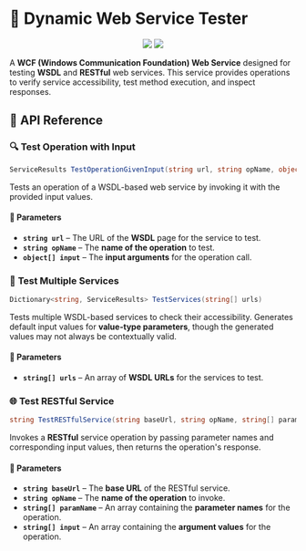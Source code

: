 # 🚀 Dynamic Web Service Tester

<p align="center">
  <img src=https://img.shields.io/badge/C%23-7.3-%23178600>
  <img src=https://img.shields.io/badge/.NET%20Framework-4.8-%239780E5>
</p>

A **WCF (Windows Communication Foundation) Web Service** designed for testing **WSDL** and **RESTful** web services. This service provides operations to verify service accessibility, test method execution, and inspect responses.  

## 📌 API Reference  

### 🔍 **Test Operation with Input**

```csharp
ServiceResults TestOperationGivenInput(string url, string opName, object[] input)
```
Tests an operation of a WSDL-based web service by invoking it with the provided input values.  

#### 📌 Parameters

- **`string url`** – The URL of the **WSDL** page for the service to test.  
- **`string opName`** – The **name of the operation** to test.  
- **`object[] input`** – The **input arguments** for the operation call.  

### 🔄 **Test Multiple Services**

```csharp
Dictionary<string, ServiceResults> TestServices(string[] urls)
```
Tests multiple WSDL-based services to check their accessibility. Generates default input values for **value-type parameters**, though the generated values may not always be contextually valid.  

#### 📌 Parameters

- **`string[] urls`** – An array of **WSDL URLs** for the services to test.  

### 🌐 **Test RESTful Service**

```csharp
string TestRESTfulService(string baseUrl, string opName, string[] paramName, string[] input)
```
Invokes a **RESTful** service operation by passing parameter names and corresponding input values, then returns the operation's response.  

#### 📌 Parameters

- **`string baseUrl`** – The **base URL** of the RESTful service.  
- **`string opName`** – The **name of the operation** to invoke.  
- **`string[] paramName`** – An array containing the **parameter names** for the operation.  
- **`string[] input`** – An array containing the **argument values** for the operation.  

